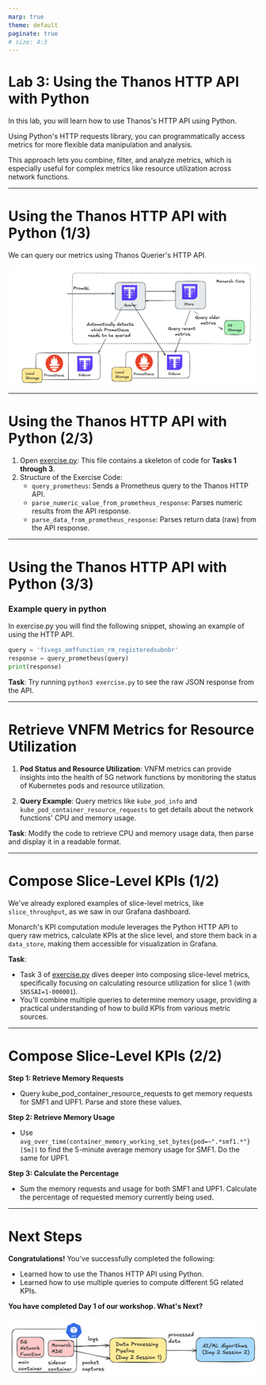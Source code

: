 ```yaml
---
marp: true
theme: default
paginate: true
# size: 4:3
---
```


# Lab 3: Using the Thanos HTTP API with Python

In this lab, you will learn how to use Thanos's HTTP API using Python.

Using Python's HTTP requests library, you can programmatically access metrics for more flexible data manipulation and analysis. 

This approach lets you combine, filter, and analyze metrics, which is especially useful for complex metrics like resource utilization across network functions.

---

# Using the Thanos HTTP API with Python (1/3)

We can query our metrics using Thanos Querier's HTTP API.

![](../images/thanos.png)

---
# Using the Thanos HTTP API with Python (2/3)

1.	Open [exercise.py](exercise.py): This file contains a skeleton of code for **Tasks 1 through 3**.
2.	Structure of the Exercise Code:
	- `query_prometheus`: Sends a Prometheus query to the Thanos HTTP API.
	- `parse_numeric_value_from_prometheus_response`: Parses numeric results from the API response.
	- `parse_data_from_prometheus_response`: Parses return data (raw) from the API response.

---
# Using the Thanos HTTP API with Python (3/3)

### Example query in python

In exercise.py you will find the following snippet, showing an example of using the HTTP API.

```python
query = 'fivegs_amffunction_rm_registeredsubnbr'
response = query_prometheus(query)
print(response)
```

**Task**: Try running `python3 exercise.py` to see the raw JSON response from the API.

---

# Retrieve VNFM Metrics for Resource Utilization

1.	**Pod Status and Resource Utilization**: VNFM metrics can provide insights into the health of 5G network functions by monitoring the status of Kubernetes pods and resource utilization.

2.	**Query Example**: Query metrics like `kube_pod_info` and `kube_pod_container_resource_requests` to get details about the network functions' CPU and memory usage.

**Task**: Modify the code to retrieve CPU and memory usage data, then parse and display it in a readable format.

---
# Compose Slice-Level KPIs (1/2)


We've already explored examples of slice-level metrics, like `slice_throughput`, as we saw in our Grafana dashboard.

Monarch's KPI computation module leverages the Python HTTP API to query raw metrics, calculate KPIs at the slice level, and store them back in a `data_store`, making them accessible for visualization in Grafana.



**Task**: 
- Task 3 of [exercise.py](exercise.py) dives deeper into composing slice-level metrics, specifically focusing on calculating resource utilization for slice 1 (with `SNSSAI=1-000001`). 
- You'll combine multiple queries to determine memory usage, providing a practical understanding of how to build KPIs from various metric sources.

---
# Compose Slice-Level KPIs (2/2)

**Step 1: Retrieve Memory Requests**
- Query kube_pod_container_resource_requests to get memory requests for SMF1 and UPF1. Parse and store these values.

**Step 2: Retrieve Memory Usage**
- Use `avg_over_time(container_memory_working_set_bytes{pod=~".*smf1.*"}[5m])` to find the 5-minute average memory usage for SMF1. Do the same for UPF1.

**Step 3: Calculate the Percentage**
- Sum the memory requests and usage for both SMF1 and UPF1. Calculate the percentage of requested memory currently being used.

---
# Next Steps

**Congratulations!**
You've successfully completed the following:
- Learned how to use the Thanos HTTP API using Python.
- Learned how to use multiple queries to compute different 5G related KPIs.

**You have completed Day 1 of our workshop. What's Next?**


![](../images/beyond-monarch.png)


